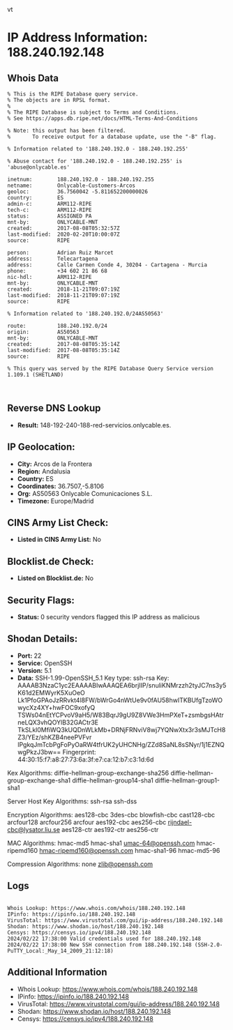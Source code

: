 vt
# IP Address Information: 188.240.192.148

## Whois Data
```
% This is the RIPE Database query service.
% The objects are in RPSL format.
%
% The RIPE Database is subject to Terms and Conditions.
% See https://apps.db.ripe.net/docs/HTML-Terms-And-Conditions

% Note: this output has been filtered.
%       To receive output for a database update, use the "-B" flag.

% Information related to '188.240.192.0 - 188.240.192.255'

% Abuse contact for '188.240.192.0 - 188.240.192.255' is 'abuse@onlycable.es'

inetnum:        188.240.192.0 - 188.240.192.255
netname:        Onlycable-Customers-Arcos
geoloc:         36.7560042 -5.811652200000026
country:        ES
admin-c:        ARM112-RIPE
tech-c:         ARM112-RIPE
status:         ASSIGNED PA
mnt-by:         ONLYCABLE-MNT
created:        2017-08-08T05:32:57Z
last-modified:  2020-02-20T10:00:07Z
source:         RIPE

person:         Adrian Ruiz Marcet
address:        Telecartagena
address:        Calle Carmen Conde 4, 30204 - Cartagena - Murcia
phone:          +34 602 21 86 68
nic-hdl:        ARM112-RIPE
mnt-by:         ONLYCABLE-MNT
created:        2018-11-21T09:07:19Z
last-modified:  2018-11-21T09:07:19Z
source:         RIPE

% Information related to '188.240.192.0/24AS50563'

route:          188.240.192.0/24
origin:         AS50563
mnt-by:         ONLYCABLE-MNT
created:        2017-08-08T05:35:14Z
last-modified:  2017-08-08T05:35:14Z
source:         RIPE

% This query was served by the RIPE Database Query Service version 1.109.1 (SHETLAND)



```
## Reverse DNS Lookup
- **Result:** 148-192-240-188-red-servicios.onlycable.es.

## IP Geolocation:
- **City:** Arcos de la Frontera
- **Region:** Andalusia
- **Country:** ES
- **Coordinates:** 36.7507,-5.8106
- **Org:** AS50563 Onlycable Comunicaciones S.L.
- **Timezone:** Europe/Madrid

## CINS Army List Check:
- **Listed in CINS Army List:** 
No

## Blocklist.de Check:
- **Listed on Blocklist.de:** 
No

## Security Flags:
- **Status:** 0 security vendors flagged this IP address as malicious

## Shodan Details:
- **Port:** 22
- **Service:** OpenSSH
- **Version:** 5.1
- **Data:** SSH-1.99-OpenSSH_5.1
Key type: ssh-rsa
Key: AAAAB3NzaC1yc2EAAAABIwAAAQEA6brjIIP/snuliKNMrzzh2tyJC7ns3y5K61d2EMWyrK5XuOeO
Lk1PfoGPAoJzRRvkt4l8FW/bWrGo4nWtUe9v0fAU58hwITKBUfgTzoWOwycXz4XY+hwFOC9xofyQ
TSWs04nEtYCPvoV9aH5/W83BqrJ9gU9Z8VWe3HmPXeT+zsmbgsHAtrneLQX3vhQOYlB32GACtr3E
TkSLkl0MfiWQ3kUQDnWLkMb+DRNjFRNviV8wj7YQNwXtx3r3sMJTcH8Z3/YEz/shKZB4neePVFvr
lPgkqJmTcbPgFoPyOaRW4tfrUK2yUHCNHg/ZZd8SaNL8sSNyr/1j1EZNQwgPkzJ3bw==
Fingerprint: 44:30:15:f7:a8:27:73:6a:3f:e7:ca:12:b7:c3:1d:6d

Kex Algorithms:
	diffie-hellman-group-exchange-sha256
	diffie-hellman-group-exchange-sha1
	diffie-hellman-group14-sha1
	diffie-hellman-group1-sha1

Server Host Key Algorithms:
	ssh-rsa
	ssh-dss

Encryption Algorithms:
	aes128-cbc
	3des-cbc
	blowfish-cbc
	cast128-cbc
	arcfour128
	arcfour256
	arcfour
	aes192-cbc
	aes256-cbc
	rijndael-cbc@lysator.liu.se
	aes128-ctr
	aes192-ctr
	aes256-ctr

MAC Algorithms:
	hmac-md5
	hmac-sha1
	umac-64@openssh.com
	hmac-ripemd160
	hmac-ripemd160@openssh.com
	hmac-sha1-96
	hmac-md5-96

Compression Algorithms:
	none
	zlib@openssh.com


## Logs
```

Whois Lookup: https://www.whois.com/whois/188.240.192.148
IPinfo: https://ipinfo.io/188.240.192.148
VirusTotal: https://www.virustotal.com/gui/ip-address/188.240.192.148
Shodan: https://www.shodan.io/host/188.240.192.148
Censys: https://censys.io/ipv4/188.240.192.148
2024/02/22 17:38:00 Valid credentials used for 188.240.192.148
2024/02/22 17:38:00 New SSH connection from 188.240.192.148 (SSH-2.0-PuTTY_Local:_May_14_2009_21:12:18)

```
## Additional Information
- Whois Lookup: https://www.whois.com/whois/188.240.192.148
- IPinfo: https://ipinfo.io/188.240.192.148
- VirusTotal: https://www.virustotal.com/gui/ip-address/188.240.192.148
- Shodan: https://www.shodan.io/host/188.240.192.148
- Censys: https://censys.io/ipv4/188.240.192.148

